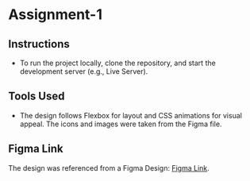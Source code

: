 # Assignment-1

## Instructions
- To run the project locally, clone the repository, and start the development server (e.g., Live Server).

## Tools Used
- The design follows Flexbox for layout and CSS animations for visual appeal. The icons and images were taken from the Figma file.

## Figma Link
The design was referenced from a Figma Design: [Figma Link](https://www.figma.com/community/file/1145991068621514311).
